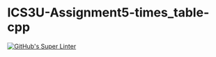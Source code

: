 # ICS3U-Assignment5-times_table-cpp


[![GitHub's Super Linter](https://github.com/Rohnin-Barrette/ICS3U-Assignment5-times_table-cpp/workflows/GitHub's%20Super%20Linter/badge.svg)](https://github.com/Rohnin-Barrette/ICS3U-Assignment5-times_table-cpp/actions)
